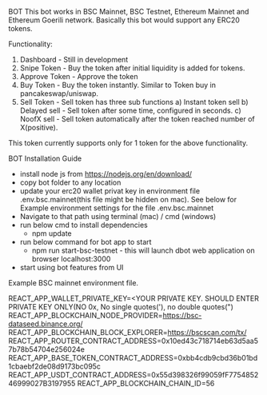 BOT
This bot works in BSC Mainnet, BSC Testnet, Ethereum Mainnet and Ethereum Goerili network. Basically this bot would support any ERC20 tokens.

Functionality:

1. Dashboard - Still in development
2. Snipe Token - Buy the token after initial liquidity is added for tokens.
3. Approve Token - Approve the token
4. Buy Token - Buy the token instantly. Similar to Token buy in pancakeswap/uniswap.
5. Sell Token - Sell token has three sub functions
   a) Instant token sell
   b) Delayed sell - Sell token after some time, configured in seconds.
   c) NoofX sell - Sell token automatically after the token reached number of X(positive).

This token currently supports only for 1 token for the above functionality.

BOT Installation Guide

- install node js from https://nodejs.org/en/download/
- copy bot folder to any location
- update your erc20 wallet privat key in environment file .env.bsc.mainnet(this file might be hidden on mac). See below for Example environment settings for the file .env.bsc.mainnet
- Navigate to that path using terminal (mac) / cmd (windows)
- run below cmd to install dependencies
  - npm update
- run below command for bot app to start
  - npm run start-bsc-testnet - this will launch dbot web application on browser localhost:3000
- start using bot features from UI

Example BSC mainnet environment file.

REACT_APP_WALLET_PRIVATE_KEY=<YOUR PRIVATE KEY. SHOULD ENTER PRIVATE KEY ONLY(NO 0x, No single quotes('), no double quotes(")
REACT_APP_BLOCKCHAIN_NODE_PROVIDER=https://bsc-dataseed.binance.org/
REACT_APP_BLOCKCHAIN_BLOCK_EXPLORER=https://bscscan.com/tx/
REACT_APP_ROUTER_CONTRACT_ADDRESS=0x10ed43c718714eb63d5aa57b78b54704e256024e
REACT_APP_BASE_TOKEN_CONTRACT_ADDRESS=0xbb4cdb9cbd36b01bd1cbaebf2de08d9173bc095c
REACT_APP_USDT_CONTRACT_ADDRESS=0x55d398326f99059fF775485246999027B3197955
REACT_APP_BLOCKCHAIN_CHAIN_ID=56
